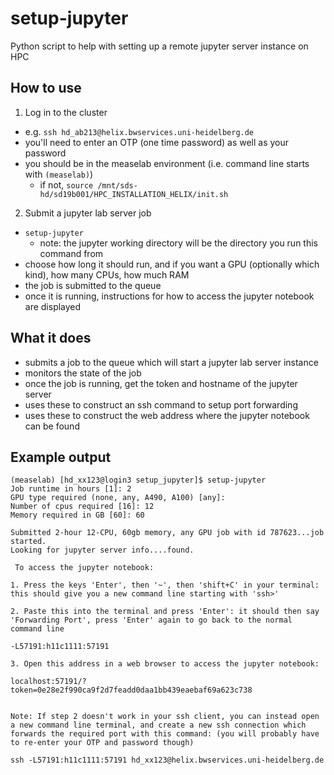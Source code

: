 # setup-jupyter

Python script to help with setting up a remote jupyter server instance on HPC

## How to use

1. Log in to the cluster

- e.g. `ssh hd_ab213@helix.bwservices.uni-heidelberg.de`
- you'll need to enter an OTP (one time password) as well as your password
- you should be in the measelab environment (i.e. command line starts with `(measelab)`)
  - if not, `source /mnt/sds-hd/sd19b001/HPC_INSTALLATION_HELIX/init.sh`

2. Submit a jupyter lab server job

- `setup-jupyter`
  - note: the jupyter working directory will be the directory you run this command from
- choose how long it should run, and if you want a GPU (optionally which kind), how many CPUs, how much RAM
- the job is submitted to the queue
- once it is running, instructions for how to access the jupyter notebook are displayed

## What it does

- submits a job to the queue which will start a jupyter lab server instance
- monitors the state of the job
- once the job is running, get the token and hostname of the jupyter server
- uses these to construct an ssh command to setup port forwarding
- uses these to construct the web address where the jupyter notebook can be found

## Example output

```
(measelab) [hd_xx123@login3 setup_jupyter]$ setup-jupyter
Job runtime in hours [1]: 2
GPU type required (none, any, A490, A100) [any]:
Number of cpus required [16]: 12
Memory required in GB [60]: 60

Submitted 2-hour 12-CPU, 60gb memory, any GPU job with id 787623...job started.
Looking for jupyter server info....found.

 To access the jupyter notebook:

1. Press the keys 'Enter', then '~', then 'shift+C' in your terminal: this should give you a new command line starting with 'ssh>'

2. Paste this into the terminal and press 'Enter': it should then say 'Forwarding Port', press 'Enter' again to go back to the normal command line

-L57191:h11c1111:57191

3. Open this address in a web browser to access the jupyter notebook:

localhost:57191/?token=0e28e2f990ca9f2d7feadd0daa1bb439eaebaf69a623c738


Note: If step 2 doesn't work in your ssh client, you can instead open a new command line terminal, and create a new ssh connection which forwards the required port with this command: (you will probably have to re-enter your OTP and password though)

ssh -L57191:h11c1111:57191 hd_xx123@helix.bwservices.uni-heidelberg.de
```
